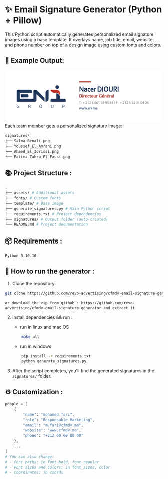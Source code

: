 # ✨ Email Signature Generator (Python + Pillow)

This Python script automatically generates personalized email signature images using a base template. It overlays name, job title, email, website, and phone number on top of a design image using custom fonts and colors.

## 📸 Example Output:
![Example Output](./assets/example.png)
Each team member gets a personalized signature image:
```bash
signatures/
├── Salma_Benali.png
├── Youssef_El_Amrani.png
├── Ahmed_El_Idrissi.png
└── Fatima_Zahra_El_Fassi.png
```


## 📚 Project Structure :
```bash
.
├── assets/ # Additional assets
├── fonts/ # Custom fonts
├── template/ # Base image
├── generate_signatures.py # Main Python script
├── requirements.txt # Project dependencies
├── signatures/ # Output folder (auto-created)
└── README.md # Project documentation
```

## 📦 Requirements :
```bash
Python 3.10.10
```

## 🚀 How to run the generator :

1. Clone the repository:
```bash
git clone https://github.com/revo-advertising/cfmdv-email-signature-generator.git && cd cfmdv-email-signature-generator
```
    or download the zip from github : https://github.com/revo-advertising/cfmdv-email-signature-generator and extract it

2. install dependencies && run :
    - run in linux and mac OS
    ```bash
        make all
    ```

    - run in windows
    ```bash
        pip install -r requirements.txt
        python generate_signatures.py
    ```
3. After the script completes, you'll find the generated signatures in the `signatures/` folder.

## ⚙️ Customization :
```python
people = [
    {
        "name": "mohamed fari",
        "role": "Responsable Marketing",
        "email": "m.fari@cfmdv.ma",
        "website": "www.cfmdv.ma",
        "phone": "+212 60 00 00 00"
    },
    ...
]
# You can also change:
# - Font paths: in font_bold, font_regular
# - Font sizes and colors: in font_sizes, color
# - Coordinates: in coords
```
